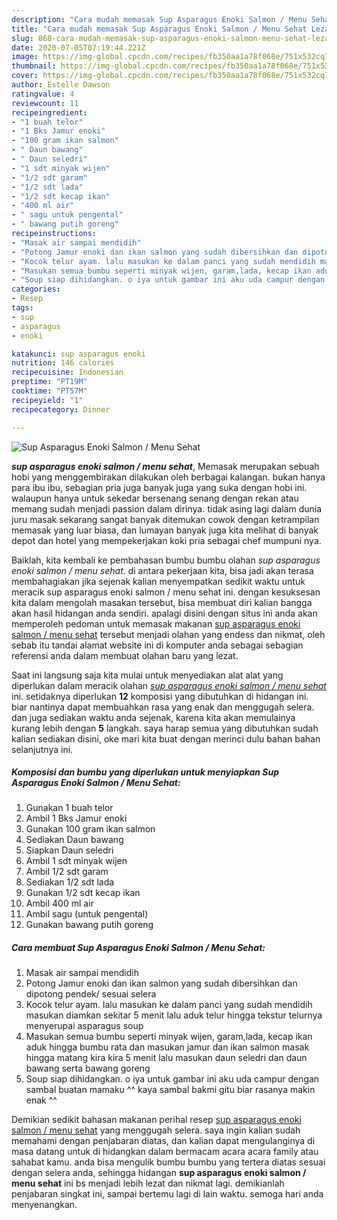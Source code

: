 ```yaml
---
description: "Cara mudah memasak Sup Asparagus Enoki Salmon / Menu Sehat Lezat"
title: "Cara mudah memasak Sup Asparagus Enoki Salmon / Menu Sehat Lezat"
slug: 868-cara-mudah-memasak-sup-asparagus-enoki-salmon-menu-sehat-lezat
date: 2020-07-05T07:19:44.221Z
image: https://img-global.cpcdn.com/recipes/fb350aa1a78f068e/751x532cq70/sup-asparagus-enoki-salmon-menu-sehat-foto-resep-utama.jpg
thumbnail: https://img-global.cpcdn.com/recipes/fb350aa1a78f068e/751x532cq70/sup-asparagus-enoki-salmon-menu-sehat-foto-resep-utama.jpg
cover: https://img-global.cpcdn.com/recipes/fb350aa1a78f068e/751x532cq70/sup-asparagus-enoki-salmon-menu-sehat-foto-resep-utama.jpg
author: Estelle Dawson
ratingvalue: 4
reviewcount: 11
recipeingredient:
- "1 buah telor"
- "1 Bks Jamur enoki"
- "100 gram ikan salmon"
- " Daun bawang"
- " Daun seledri"
- "1 sdt minyak wijen"
- "1/2 sdt garam"
- "1/2 sdt lada"
- "1/2 sdt kecap ikan"
- "400 ml air"
- " sagu untuk pengental"
- " bawang putih goreng"
recipeinstructions:
- "Masak air sampai mendidih"
- "Potong Jamur enoki dan ikan salmon yang sudah dibersihkan dan dipotong pendek/ sesuai selera"
- "Kocok telur ayam. lalu masukan ke dalam panci yang sudah mendidih masukan diamkan sekitar 5 menit lalu aduk telur hingga tekstur telurnya menyerupai asparagus soup"
- "Masukan semua bumbu seperti minyak wijen, garam,lada, kecap ikan aduk hingga bumbu rata dan masukan jamur dan ikan salmon masak hingga matang kira kira 5 menit lalu masukan daun seledri dan daun bawang serta bawang goreng"
- "Soup siap dihidangkan. o iya untuk gambar ini aku uda campur dengan sambal buatan mamaku ^^ kaya sambal bakmi gitu biar rasanya makin enak ^^"
categories:
- Resep
tags:
- sup
- asparagus
- enoki

katakunci: sup asparagus enoki 
nutrition: 146 calories
recipecuisine: Indonesian
preptime: "PT19M"
cooktime: "PT57M"
recipeyield: "1"
recipecategory: Dinner

---
```



![Sup Asparagus Enoki Salmon / Menu Sehat](https://img-global.cpcdn.com/recipes/fb350aa1a78f068e/751x532cq70/sup-asparagus-enoki-salmon-menu-sehat-foto-resep-utama.jpg)

<b><i>sup asparagus enoki salmon / menu sehat</i></b>, Memasak merupakan sebuah hobi yang menggembirakan dilakukan oleh berbagai kalangan. bukan hanya para ibu ibu, sebagian pria juga banyak juga yang suka dengan hobi ini. walaupun hanya untuk sekedar bersenang senang dengan rekan atau memang sudah menjadi passion dalam dirinya. tidak asing lagi dalam dunia juru masak sekarang sangat banyak ditemukan cowok dengan ketrampilan memasak yang luar biasa, dan lumayan banyak juga kita melihat di banyak depot dan hotel yang mempekerjakan koki pria sebagai chef mumpuni nya.

Baiklah, kita kembali ke pembahasan bumbu bumbu olahan <i>sup asparagus enoki salmon / menu sehat</i>. di antara pekerjaan kita, bisa jadi akan terasa membahagiakan jika sejenak kalian menyempatkan sedikit waktu untuk meracik sup asparagus enoki salmon / menu sehat ini. dengan kesuksesan kita dalam mengolah masakan tersebut, bisa membuat diri kalian bangga akan hasil hidangan anda sendiri. apalagi disini dengan situs ini anda akan memperoleh pedoman untuk memasak makanan <u>sup asparagus enoki salmon / menu sehat</u> tersebut menjadi olahan yang endess dan nikmat, oleh sebab itu tandai alamat website ini di komputer anda sebagai sebagian referensi anda dalam membuat olahan baru yang lezat.




Saat ini langsung saja kita mulai untuk menyediakan alat alat yang diperlukan dalam meracik olahan <u><i>sup asparagus enoki salmon / menu sehat</i></u> ini. setidaknya diperlukan <b>12</b> komposisi yang dibutuhkan di hidangan ini. biar nantinya dapat membuahkan rasa yang enak dan menggugah selera. dan juga sediakan waktu anda sejenak, karena kita akan memulainya kurang lebih dengan <b>5</b> langkah. saya harap semua yang dibutuhkan sudah kalian sediakan disini, oke mari kita buat dengan merinci dulu bahan bahan selanjutnya ini.

<!--inarticleads1-->

##### Komposisi dan bumbu yang diperlukan untuk menyiapkan Sup Asparagus Enoki Salmon / Menu Sehat:

1. Gunakan 1 buah telor
1. Ambil 1 Bks Jamur enoki
1. Gunakan 100 gram ikan salmon
1. Sediakan  Daun bawang
1. Siapkan  Daun seledri
1. Ambil 1 sdt minyak wijen
1. Ambil 1/2 sdt garam
1. Sediakan 1/2 sdt lada
1. Gunakan 1/2 sdt kecap ikan
1. Ambil 400 ml air
1. Ambil  sagu (untuk pengental)
1. Gunakan  bawang putih goreng




<!--inarticleads2-->

##### Cara membuat Sup Asparagus Enoki Salmon / Menu Sehat:

1. Masak air sampai mendidih
1. Potong Jamur enoki dan ikan salmon yang sudah dibersihkan dan dipotong pendek/ sesuai selera
1. Kocok telur ayam. lalu masukan ke dalam panci yang sudah mendidih masukan diamkan sekitar 5 menit lalu aduk telur hingga tekstur telurnya menyerupai asparagus soup
1. Masukan semua bumbu seperti minyak wijen, garam,lada, kecap ikan aduk hingga bumbu rata dan masukan jamur dan ikan salmon masak hingga matang kira kira 5 menit lalu masukan daun seledri dan daun bawang serta bawang goreng
1. Soup siap dihidangkan. o iya untuk gambar ini aku uda campur dengan sambal buatan mamaku ^^ kaya sambal bakmi gitu biar rasanya makin enak ^^




Demikian sedikit bahasan makanan perihal resep <u>sup asparagus enoki salmon / menu sehat</u> yang menggugah selera. saya ingin kalian sudah memahami dengan penjabaran diatas, dan kalian dapat mengulanginya di masa datang untuk di hidangkan dalam bermacam acara acara family atau sahabat kamu. anda bisa mengulik bumbu bumbu yang tertera diatas sesuai dengan selera anda, sehingga hidangan <b>sup asparagus enoki salmon / menu sehat</b> ini bs menjadi lebih lezat dan nikmat lagi. demikianlah penjabaran singkat ini, sampai bertemu lagi di lain waktu. semoga hari anda menyenangkan.
